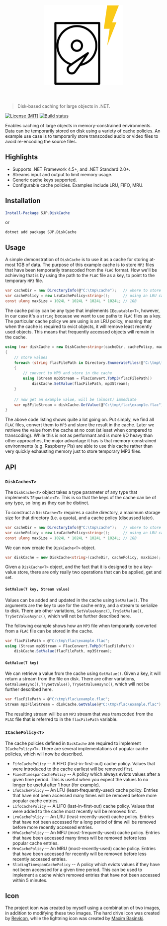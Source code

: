 <h1 align="center">
	<br>
	<img width="256" height="256" src="diskcache.png" alt="DiskCache">
	<br>
	<br>
</h1>

> Disk-based caching for large objects in .NET.

[![License (MIT)](https://img.shields.io/badge/license-MIT-blue.svg)](https://opensource.org/licenses/MIT) [![Build status](https://ci.appveyor.com/api/projects/status/x7di32g4cb8oriye?svg=true)](https://ci.appveyor.com/project/sjp/diskcache)

Enables caching of large objects in memory-constrained environments. Data can be temporarily stored on disk using a variety of cache policies. An example use case is to temporarily store transcoded audio or video files to avoid re-encoding the source files.

## Highlights

* Supports .NET Framework 4.5+, and .NET Standard 2.0+.
* Streams input and output to limit memory usage.
* Generic cache keys supported.
* Configurable cache policies. Examples include LRU, FIFO, MRU.

## Installation

```powershell
Install-Package SJP.DiskCache
```

or

```console
dotnet add package SJP.DiskCache
```

## Usage

A simple demonstration of `DiskCache` is to use it as a cache for storing at-most 1GB of data. The purpose of this example cache is to store `MP3` files that have been temporarily transcoded from the `FLAC` format. How we'll be achieving that is by using the path to the `FLAC` file as a key, to point to the temporary `MP3` file.

```csharp
var cacheDir = new DirectoryInfo(@"C:\tmp\cache");   // where to store the cache
var cachePolicy = new LruCachePolicy<string>();      // using an LRU cache policy
const ulong maxSize = 1024L * 1024L * 1024L * 1024L; // 1GB
```

The cache policy can be any type that implements `IEquatable<T>`, however, in our case it's a `string` because we want to use paths to `FLAC` files as a key. The particular cache policy we are using is an LRU policy, meaning that when the cache is required to evict objects, it will remove least recently used objects. This means that frequently accessed objects will remain in the cache.

```csharp
using (var diskCache = new DiskCache<string>(cacheDir, cachePolicy, maxSize))
{
    // store values
    foreach (string flacFilePath in Directory.EnumerateFiles(@"C:\tmp\flac", "*.flac"))
    {
        // convert to MP3 and store in the cache
        using (Stream mp3Stream = FlacConvert.ToMp3(flacFilePath))
            diskCache.SetValue(flacFilePath, mp3Stream);
    }

    // now get an example value, will be (almost) immediate
    var mp3FileStream = diskCache.GetValue(@"C:\tmp\flac\example.flac");
}
```

The above code listing shows quite a lot going on. Put simply, we find all `FLAC` files, convert them to `MP3` and store the result in the cache. Later we retrieve the value from the cache at no cost (at least when compared to transcoding). While this is not as performant and is more I/O heavy than other approaches, the major advantage it has is that memory-constrained environments (e.g. Raspberry Pis) are able to use this cache rather than very quickly exhausting memory just to store temporary MP3 files.

## API

### `DiskCache<T>`

The `DiskCache<T>` object takes a type parameter of any type that implements `IEquatable<T>`. This is so that the keys of the cache can be of any type, so long as they can be distinct.

To construct a `DiskCache<T>` requires a cache directory, a maximum storage size for that directory (i.e. a quota), and a cache policy (discussed later).

```csharp
var cacheDir = new DirectoryInfo(@"C:\tmp\cache");   // where to store the cache
var cachePolicy = new LruCachePolicy<string>();      // using an LRU cache policy
const ulong maxSize = 1024L * 1024L * 1024L * 1024L; // 1GB
```

We can now create the `DiskCache<T>` object.

```csharp
var diskCache = new DiskCache<string>(cacheDir, cachePolicy, maxSize);
```

Given a `DiskCache<T>` object, and the fact that it is designed to be a key-value store, there are only really two operations that can be applied, get and set.

#### `SetValue(T key, Stream value)`

Values can be added and updated in the cache using `SetValue()`. The arguments are the key to use for the cache entry, and a stream to serialize to disk. There are other variations, `SetValueAsync()`, `TrySetValue()`, `TrySetValueAsync()`, which will not be further described here.

The following example shows how an `MP3` file when temporarily converted from a `FLAC` file can be stored in the cache.

```csharp
var flacFilePath = @"C:\tmp\flac\example.flac";
using (Stream mp3Stream = FlacConvert.ToMp3(flacFilePath))
    diskCache.SetValue(flacFilePath, mp3Stream);
```

#### `GetValue(T key)`

We can retrieve a value from the cache using `GetValue()`. Given a key, it will return a stream from the file on disk. There are other variations, `GetValueAsync()`, `TryGetValue()`, `TryGetValueAsync()`, which will not be further described here.

```csharp
var flacFilePath = @"C:\tmp\flac\example.flac";
Stream mp3FileStream = diskCache.GetValue(@"C:\tmp\flac\example.flac");
```

The resulting stream will be an `MP3` stream that was transcoded from the `FLAC` file that is referred to in the `flacFilePath` variable.

### `ICachePolicy<T>`

The cache policies defined in `DiskCache` are required to implement `ICachePolicy<T>`. There are several implementations of popular cache policies, which will now be described.

* `FifoCachePolicy` -- A FIFO (first-in-first-out) cache policy. Values that were introduced to the cache earliest will be removed first.
* `FixedTimespanCachePolicy` -- A policy which always evicts values after a given time period. This is useful when you expect the values to no longer be useful after 1 hour (for example).
* `LfuCachePolicy` -- An LFU (least-frequently-used) cache policy. Entries that have not been accessed many times will be removed before more popular cache entries.
* `LifoCachePolicy` -- A LIFO (last-in-first-out) cache policy. Values that were added to the cache most recently will be removed first.
* `LruCachePolicy` -- An LRU (least-recently-used) cache policy. Entries that have not been accessed for a long period of time will be removed before more recently accessed entries.
* `MfuCachePolicy` -- An MFU (most-frequently-used) cache policy. Entries that have been accessed many times will be removed before less popular cache entries.
* `MruCachePolicy` -- An MRU (most-recently-used) cache policy. Entries that have been accessed for recently will be removed before less recently accessed entries.
* `SlidingTimespanCachePolicy` -- A policy which evicts values if they have not been accessed for a given time period. This can be used to implement a cache which removed entries that have not been accessed within 5 minutes.

## Icon

The project icon was created by myself using a combination of two images, in addition to modifying these two images. The hard drive icon was created by [Revicon](https://www.flaticon.com/authors/revicon), while the lightning icon was created by [Maxim Basinski](https://www.flaticon.com/authors/maxim-basinski).
